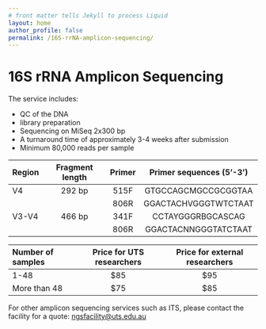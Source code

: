 ```yaml
---
# front matter tells Jekyll to process Liquid
layout: home
author_profile: false
permalink: /16S-rrNA-amplicon-sequencing/
---
```

<h1> 16S rRNA Amplicon Sequencing </h1>

The service includes:
- QC of the DNA
- library preparation
- Sequencing on MiSeq 2x300 bp
- A turnaround time of approximately 3-4 weeks after submission
- Minimum 80,000 reads per sample

| Region | Fragment length	| Primer |	Primer sequences (5’-3’) |
|:-------|:----------------:|:------:|:-------------------------:|
|   V4	 |  292 bp	        |  515F  | 	GTGCCAGCMGCCGCGGTAA      |
|        |                  |  806R	 |  GGACTACHVGGGTWTCTAAT     |
| V3-V4	 |  466 bp	        |  341F	 |  CCTAYGGGRBGCASCAG        |
|        |                  |  806R	 |  GGACTACNNGGGTATCTAAT     |

|Number of samples | Price for UTS researchers |	Price for external researchers |
|:-----------------|:-------------------------:|:-----------------------------------:|
|1-48              |	$85	                     |$95                                  |
|More than 48 	   |  $75	                     |$85                                  |

For other amplicon sequencing services such as ITS, please contact the facility for a quote: ngsfacility@uts.edu.au

